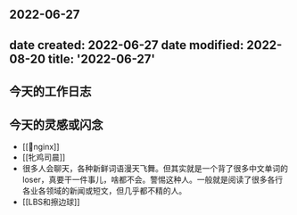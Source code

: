 2022-06-27
---
date created: 2022-06-27
date modified: 2022-08-20
title: '2022-06-27'
---

## 今天的工作日志

## 今天的灵感或闪念

- [[🤖nginx]]
- [[牝鸡司晨]]
- 很多人会聊天，各种新鲜词语漫天飞舞。但其实就是一个背了很多中文单词的loser，真要干一件事儿，啥都不会。警惕这种人。一般就是阅读了很多各行各业各领域的新闻或短文，但几乎都不精的人。
- [[LBS和擦边球]]
